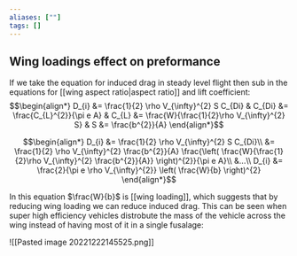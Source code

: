 ```yaml
---
aliases: [""]
tags: []
---
```


## Wing loadings effect on preformance

If we take the equation for induced drag in steady level flight then sub in the equations for [[wing aspect ratio|aspect ratio]] and lift coefficient:
$$\begin{align*}
D_{i} &= \frac{1}{2} \rho V_{\infty}^{2} S C_{Di} & C_{Di} &= \frac{C_{L}^{2}}{\pi e A} & C_{L} &= \frac{W}{\frac{1}{2}\rho V_{\infty}^{2} S} & S &=  \frac{b^{2}}{A}
\end{align*}$$

$$\begin{align*}
D_{i} &= \frac{1}{2} \rho V_{\infty}^{2} S C_{Di}\\
&= \frac{1}{2} \rho V_{\infty}^{2} \frac{b^{2}}{A} \frac{\left( \frac{W}{\frac{1}{2}\rho V_{\infty}^{2} \frac{b^{2}}{A}} \right)^{2}}{\pi e A}\\
&...\\
D_{i} &= \frac{2}{\pi e \rho V_{\infty}^{2}} \left( \frac{W}{b} \right)^{2}
\end{align*}$$

In this equation $\frac{W}{b}$ is [[wing loading]], which suggests that by reducing wing loading we can reduce induced drag. This can be seen when super high efficiency vehicles distrobute the mass of the vehicle across the wing instead of having most of it in a single fusalage:

![[Pasted image 20221222145525.png]]
